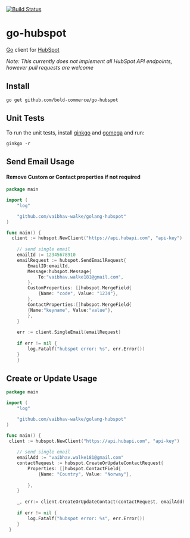 [![Build Status](https://travis-ci.org/bold-commerce/go-hubspot.png)](https://travis-ci.org/bold-commerce/go-hubspot)

# go-hubspot
[Go](https://golang.org/) client for [HubSpot](https://app.hubspot.com)

*Note: This currently does not implement all HubSpot API endpoints, however pull requests are welcome*

## Install
```
go get github.com/bold-commerce/go-hubspot
```

## Unit Tests
To run the unit tests, install [ginkgo](https://onsi.github.io/ginkgo) and [gomega](https://onsi.github.io/gomega/) and run:

```
ginkgo -r
```

## Send Email Usage
#### Remove Custom or Contact properties if not required 
```go
package main

import (
	"log"

	"github.com/vaibhav-walke/golang-hubspot"
)

func main() {
  client := hubspot.NewClient("https://api.hubapi.com", "api-key")
  
  	// send single email
  	emailId := 12345678910
  	emailRequest := hubspot.SendEmailRequest{
  		EmailID:emailId,
  		Message:hubspot.Message{
  			To:"vaibhav.walke181@gmail.com",
  		},
  		CustomProperties: []hubspot.MergeField{
  			{Name: "code", Value: "1234"},
  		},
  		ContactProperties:[]hubspot.MergeField{
  		{Name:"keyname", Value:"value"},
  		},
  	}
  
  	err := client.SingleEmail(emailRequest)
  
  	if err != nil {
  		log.Fatalf("hubspot error: %s", err.Error())
  	}
  	}
```
## Create or Update Usage

```go
package main

import (
	"log"

	"github.com/vaibhav-walke/golang-hubspot"
)

func main() {
 client := hubspot.NewClient("https://api.hubapi.com", "api-key")
 
 	// send single email
 	emailAdd := "vaibhav.walke181@gmail.com"
 	contactRequest := hubspot.CreateOrUpdateContactRequest{
 		Properties: []hubspot.ContactField{
 			{Name: "Country", Value: "Norway"},
 
 		},
 	}
 
 	_, err:= client.CreateOrUpdateContact(contactRequest, emailAdd)
 
 	if err != nil {
 		log.Fatalf("hubspot error: %s", err.Error())
 	}
 }
```

